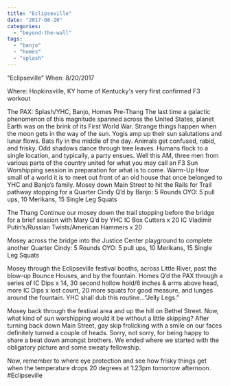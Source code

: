 ```yaml
---
title: "Eclipseville"
date: "2017-08-20"
categories: 
  - "beyond-the-wall"
tags: 
  - "banjo"
  - "homes"
  - "splash"
---
```


“Eclipseville” When: 8/20/2017

Where: Hopkinsville, KY home of Kentucky's very first confirmed F3 workout

The PAX: Splash/YHC, Banjo, Homes Pre-Thang The last time a galactic phenomenon of this magnitude spanned across the United States, planet Earth was on the brink of its First World War. Strange things happen when the moon gets in the way of the sun. Yogis amp up their sun salutations and lunar flows. Bats fly in the middle of the day. Animals get confused, rabid, and frisky. Odd shadows dance through tree leaves. Humans flock to a single location, and typically, a party ensues. Well this AM, three men from various parts of the country united for what you may call an F3 Sun Worshipping session in preparation for what is to come. Warm-Up How small of a world it is to meet out front of an old house that once belonged to YHC and Banjo’s family. Mosey down Main Street to hit the Rails for Trail pathway stopping for a Quarter Cindy Q’d by Banjo: 5 Rounds OYO: 5 pull ups, 10 Merikans, 15 Single Leg Squats

The Thang Continue our mosey down the trail stopping before the bridge for a brief session with Mary Q’d by YHC IC Box Cutters x 20 IC Vladimir Putin’s/Russian Twists/American Hammers x 20

Mosey across the bridge into the Justice Center playground to complete another Quarter Cindy: 5 Rounds OYO: 5 pull ups, 10 Merikans, 15 Single Leg Squats

Mosey through the Eclipseville festival booths, across Little River, past the blow-up Bounce Houses, and by the fountain. Homes Q’d the PAX through a series of IC Dips x 14, 30 second hollow hold/6 inches & arms above head, more IC Dips x lost count, 20 more squats for good measure, and lunges around the fountain. YHC shall dub this routine…”Jelly Legs.”

Mosey back through the festival area and up the hill on Bethel Street. Now, what kind of sun worshipping would it be without a little skipping? After turning back down Main Street, gay skip frolicking with a smile on our faces definitely turned a couple of heads. Sorry, not sorry, for being happy to share a beat down amongst brothers. We ended where we started with the obligatory picture and some sweaty fellowship.

Now, remember to where eye protection and see how frisky things get when the temperature drops 20 degrees at 1:23pm tomorrow afternoon. #Eclipseville
